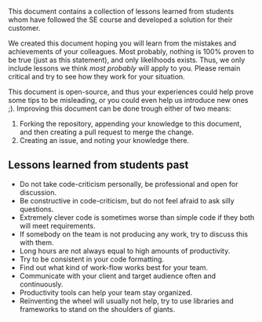 This document contains a collection of lessons learned from students whom have
followed the SE course and developed a solution for their customer.

We created this document hoping you will learn from the mistakes
and achievements of your colleagues.
Most probably, nothing is 100% proven to be true (just as this statement), and only likelihoods exists.
Thus, we only include lessons we think _most probably_ will apply to you.
Please remain critical and try to see how they work for your situation.

This document is open-source, and thus your experiences could help prove
some tips to be misleading, or you could even help us introduce new ones ;).
Improving this document can be done trough either of two means:
1. Forking the repository, appending your knowledge to this document, and then creating a pull request to merge the change.
2. Creating an issue, and noting your knowledge there.

## Lessons learned from students past
- Do not take code-criticism personally, be professional and open for discussion.
- Be constructive in code-criticism, but do not feel afraid to ask silly questions.
- Extremely clever code is sometimes worse than simple code if they both will meet requirements.
- If somebody on the team is not producing any work, try to discuss this with them.
- Long hours are not always equal to high amounts of productivity.
- Try to be consistent in your code formatting.
- Find out what kind of work-flow works best for your team.
- Communicate with your client and target audience often and continuously.
- Productivity tools can help your team stay organized. 
- Reïnventing the wheel will usually not help, try to use libraries and frameworks to stand on the shoulders of giants.

